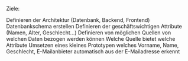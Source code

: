 Ziele:

Definieren der Architektur (Datenbank, Backend, Frontend)
Datenbankschema erstellen
Definieren der geschäftswichtigen Attribute (Namen, Alter, Geschlecht...)
Definieren von möglichen Quellen von welchen Daten bezogen werden können
Welche Quelle bietet welche Attribute
Umsetzen eines kleines Prototypen welches Vorname, Name, Geschlecht, E-Mailanbieter automatisch aus der E-Mailadresse erkennt
